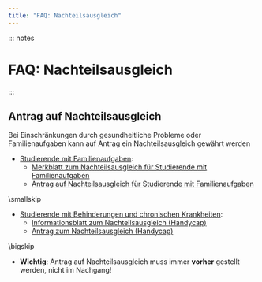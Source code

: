 ```yaml
---
title: "FAQ: Nachteilsausgleich"
---
```


::: notes
# FAQ: Nachteilsausgleich
:::

## Antrag auf Nachteilsausgleich

Bei Einschränkungen durch gesundheitliche Probleme oder Familienaufgaben kann auf Antrag ein
Nachteilsausgleich gewährt werden

-   [Studierende mit Familienaufgaben]:
    -   [Merkblatt zum Nachteilsausgleich für Studierende mit Familienaufgaben]
    -   [Antrag auf Nachteilsausgleich für Studierende mit Familienaufgaben]

\smallskip

-   [Studierende mit Behinderungen und chronischen Krankheiten]:
    -   [Informationsblatt zum Nachteilsausgleich (Handycap)]
    -   [Antrag zum Nachteilsausgleich (Handycap)]

\bigskip

-   **Wichtig**: Antrag auf Nachteilsausgleich muss immer **vorher** gestellt werden, nicht im
    Nachgang!


[Studierende mit Familienaufgaben]: https://www.fh-bielefeld.de/hochschule/organisation/beauftragte/gleichstellungsbeauftragte/vereinbarkeit-von-studium/beruf-und-familie/nachteilsausgleich

[Merkblatt zum Nachteilsausgleich für Studierende mit Familienaufgaben]: https://www.fh-bielefeld.de/multimedia/Beauftragte/Gleichstellungsbeauftragte/Downloads/NTA_Familienaufgaben_endgültig-p-111382.pdf

[Antrag auf Nachteilsausgleich für Studierende mit Familienaufgaben]: https://www.fh-bielefeld.de/multimedia/Beauftragte/Gleichstellungsbeauftragte/Downloads/FH_BI_Antrag+auf+Nachteilsausgleich_Familienaufgaben.pdf

[Studierende mit Behinderungen und chronischen Krankheiten]: https://www.fh-bielefeld.de/beauftragte-fuer-studierende-mit-handicap

[Informationsblatt zum Nachteilsausgleich (Handycap)]: https://www.fh-bielefeld.de/multimedia/Beauftragte/Beauftragte+f%C3%BCr+Studierende+mit+Behinderungen+und+chronischen+Krankheiten/Informationsblatt+zum+Nachteilsausgleich.pdf

[Antrag zum Nachteilsausgleich (Handycap)]: https://www.fh-bielefeld.de/multimedia/Beauftragte/Beauftragte+f%C3%BCr+Studierende+mit+Behinderungen+und+chronischen+Krankheiten/Antrag+auf+Nachteilsausgleich+an+der+FH+Bielefeld.docx
